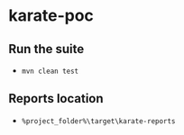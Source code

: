 # **karate-poc**

## Run the suite
- `` mvn clean test ``

## Reports location
 - `` %project_folder%\target\karate-reports ``
